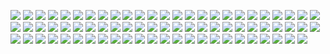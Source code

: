 [![](AbandonedMuscle.png)](https://github.com/ivop/rc-archive/raw/master/A/AbandonedMuscle.xex)
[![](Abandoned.png)](https://github.com/ivop/rc-archive/raw/master/A/Abandoned.xex)
[![](abbuc%20logo.png)](https://github.com/ivop/rc-archive/raw/master/A/abbuc%20logo.xex)
[![](abbuctitle_compressed.png)](https://github.com/ivop/rc-archive/raw/master/A/abbuctitle_compressed.xex)
[![](abstract%20cubes%20-%20m0.png)](https://github.com/ivop/rc-archive/raw/master/A/abstract%20cubes%20-%20m0.xex)
[![](abstract%20cubes%20-%20min.png)](https://github.com/ivop/rc-archive/raw/master/A/abstract%20cubes%20-%20min.xex)
[![](ACS_AsOne.png)](https://github.com/ivop/rc-archive/raw/master/A/ACS_AsOne.xex)
[![](AdmiringStratos.png)](https://github.com/ivop/rc-archive/raw/master/A/AdmiringStratos.xex)
[![](AeonFlux-fanart-.png)](https://github.com/ivop/rc-archive/raw/master/A/AeonFlux-fanart-.xex)
[![](AfricanHut.png)](https://github.com/ivop/rc-archive/raw/master/A/AfricanHut.xex)
[![](Afterburner.png)](https://github.com/ivop/rc-archive/raw/master/A/Afterburner.xex)
[![](Agon_24.png)](https://github.com/ivop/rc-archive/raw/master/A/Agon_24.xex)
[![](agone.png)](https://github.com/ivop/rc-archive/raw/master/A/agone.xex)
[![](Agony_04.png)](https://github.com/ivop/rc-archive/raw/master/A/Agony_04.xex)
[![](Agony_14.png)](https://github.com/ivop/rc-archive/raw/master/A/Agony_14.xex)
[![](Agony_Ending.png)](https://github.com/ivop/rc-archive/raw/master/A/Agony_Ending.xex)
[![](Agony_Loader_3.png)](https://github.com/ivop/rc-archive/raw/master/A/Agony_Loader_3.xex)
[![](Agony_Loader_5.png)](https://github.com/ivop/rc-archive/raw/master/A/Agony_Loader_5.xex)
[![](ahhh2.png)](https://github.com/ivop/rc-archive/raw/master/A/ahhh2.xex)
[![](ahhhh.png)](https://github.com/ivop/rc-archive/raw/master/A/ahhhh.xex)
[![](AkulaHunterKiller.png)](https://github.com/ivop/rc-archive/raw/master/A/AkulaHunterKiller.xex)
[![](AlaskanSunset.png)](https://github.com/ivop/rc-archive/raw/master/A/AlaskanSunset.xex)
[![](AlegisDownport_Millie1.png)](https://github.com/ivop/rc-archive/raw/master/A/AlegisDownport_Millie1.xex)
[![](alien1.png)](https://github.com/ivop/rc-archive/raw/master/A/alien1.xex)
[![](AlienDesert54e.png)](https://github.com/ivop/rc-archive/raw/master/A/AlienDesert54e.xex)
[![](AlienGateARD.png)](https://github.com/ivop/rc-archive/raw/master/A/AlienGateARD.xex)
[![](AlienMoons.png)](https://github.com/ivop/rc-archive/raw/master/A/AlienMoons.xex)
[![](alien.xex.png)](https://github.com/ivop/rc-archive/raw/master/A/alien.xex.xex)
[![](AmberAfternoonKinkade.png)](https://github.com/ivop/rc-archive/raw/master/A/AmberAfternoonKinkade.xex)
[![](Amberafternoon.png)](https://github.com/ivop/rc-archive/raw/master/A/Amberafternoon.xex)
[![](AmberCruiser.png)](https://github.com/ivop/rc-archive/raw/master/A/AmberCruiser.xex)
[![](AmericanDesert.png)](https://github.com/ivop/rc-archive/raw/master/A/AmericanDesert.xex)
[![](AmericanHotrod.png)](https://github.com/ivop/rc-archive/raw/master/A/AmericanHotrod.xex)
[![](AmericanMuscleNTSC.png)](https://github.com/ivop/rc-archive/raw/master/A/AmericanMuscleNTSC.xex)
[![](AmericanMuscle.png)](https://github.com/ivop/rc-archive/raw/master/A/AmericanMuscle.xex)
[![](AmerigoVespucci.png)](https://github.com/ivop/rc-archive/raw/master/A/AmerigoVespucci.xex)
[![](Amiga-Brunette.png)](https://github.com/ivop/rc-archive/raw/master/A/Amiga-Brunette.xex)
[![](Amiga-Juggler.png)](https://github.com/ivop/rc-archive/raw/master/A/Amiga-Juggler.xex)
[![](Amiga_pilot.png)](https://github.com/ivop/rc-archive/raw/master/A/Amiga_pilot.xex)
[![](Amiga-Tutankhamen.png)](https://github.com/ivop/rc-archive/raw/master/A/Amiga-Tutankhamen.xex)
[![](AmIinYourWay.png)](https://github.com/ivop/rc-archive/raw/master/A/AmIinYourWay.xex)
[![](AncientRuins.png)](https://github.com/ivop/rc-archive/raw/master/A/AncientRuins.xex)
[![](AncientSpires.png)](https://github.com/ivop/rc-archive/raw/master/A/AncientSpires.xex)
[![](AncientStairs.png)](https://github.com/ivop/rc-archive/raw/master/A/AncientStairs.xex)
[![](Andromeda1.png)](https://github.com/ivop/rc-archive/raw/master/A/Andromeda1.xex)
[![](AngelEyes.png)](https://github.com/ivop/rc-archive/raw/master/A/AngelEyes.xex)
[![](Ang-KaNtnlPark.png)](https://github.com/ivop/rc-archive/raw/master/A/Ang-KaNtnlPark.xex)
[![](AnneHathaway---.png)](https://github.com/ivop/rc-archive/raw/master/A/AnneHathaway---.xex)
[![](AnotherWorld1.png)](https://github.com/ivop/rc-archive/raw/master/A/AnotherWorld1.xex)
[![](AnotherWorld2.png)](https://github.com/ivop/rc-archive/raw/master/A/AnotherWorld2.xex)
[![](Anotherworldbackdrop1strun.png)](https://github.com/ivop/rc-archive/raw/master/A/Anotherworldbackdrop1strun.xex)
[![](AnotherworldLabsmcomplete2.png)](https://github.com/ivop/rc-archive/raw/master/A/AnotherworldLabsmcomplete2.xex)
[![](anotherworld.png)](https://github.com/ivop/rc-archive/raw/master/A/anotherworld.xex)
[![](anyachalotra1smnewincomplete4.png)](https://github.com/ivop/rc-archive/raw/master/A/anyachalotra1smnewincomplete4.xex)
[![](Appalachian%20Homestead.png)](https://github.com/ivop/rc-archive/raw/master/A/Appalachian%20Homestead.xex)
[![](Archmages.png)](https://github.com/ivop/rc-archive/raw/master/A/Archmages.xex)
[![](Art-ChineseGirl-.png)](https://github.com/ivop/rc-archive/raw/master/A/Art-ChineseGirl-.xex)
[![](Art-Girl--.png)](https://github.com/ivop/rc-archive/raw/master/A/Art-Girl--.xex)
[![](AsiaArena.png)](https://github.com/ivop/rc-archive/raw/master/A/AsiaArena.xex)
[![](Asia_Aura.png)](https://github.com/ivop/rc-archive/raw/master/A/Asia_Aura.xex)
[![](Asteroids.png)](https://github.com/ivop/rc-archive/raw/master/A/Asteroids.xex)
[![](atabrupal.png)](https://github.com/ivop/rc-archive/raw/master/A/atabrupal.xex)
[![](atacama-1.png)](https://github.com/ivop/rc-archive/raw/master/A/atacama-1.xex)
[![](Atari400.png)](https://github.com/ivop/rc-archive/raw/master/A/Atari400.xex)
[![](Atari800.png)](https://github.com/ivop/rc-archive/raw/master/A/Atari800.xex)
[![](Atari8Earthrise.png)](https://github.com/ivop/rc-archive/raw/master/A/Atari8Earthrise.xex)
[![](AtariFuji.png)](https://github.com/ivop/rc-archive/raw/master/A/AtariFuji.xex)
[![](atari_legend_intro_ssb.png)](https://github.com/ivop/rc-archive/raw/master/A/atari_legend_intro_ssb.xex)
[![](AtariXE.png)](https://github.com/ivop/rc-archive/raw/master/A/AtariXE.xex)
[![](atarixle_golf.png)](https://github.com/ivop/rc-archive/raw/master/A/atarixle_golf.xex)
[![](AutumnStream.png)](https://github.com/ivop/rc-archive/raw/master/A/AutumnStream.xex)
[![](avatar.png)](https://github.com/ivop/rc-archive/raw/master/A/avatar.xex)
[![](Awakening.png)](https://github.com/ivop/rc-archive/raw/master/A/Awakening.xex)
[![](AztecPyramid.png)](https://github.com/ivop/rc-archive/raw/master/A/AztecPyramid.xex)
